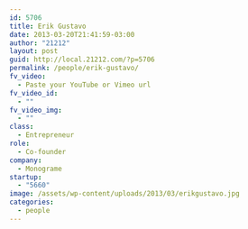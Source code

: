 ```yaml
---
id: 5706
title: Erik Gustavo
date: 2013-03-20T21:41:59-03:00
author: "21212"
layout: post
guid: http://local.21212.com/?p=5706
permalink: /people/erik-gustavo/
fv_video:
  - Paste your YouTube or Vimeo url
fv_video_id:
  - ""
fv_video_img:
  - ""
class:
  - Entrepreneur
role:
  - Co-founder
company:
  - Monograme
startup:
  - "5660"
image: /assets/wp-content/uploads/2013/03/erikgustavo.jpg
categories:
  - people
---
```


